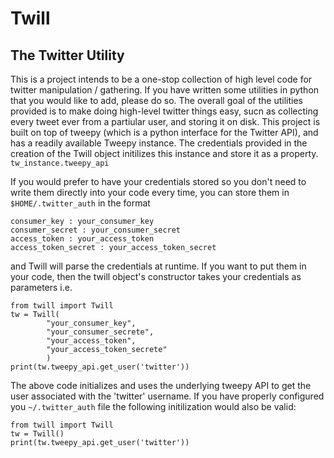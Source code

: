 # Twill
## The Twitter Utility
This is a project intends to be a one-stop collection of high level code for twitter manipulation / gathering.
If you have written some utilities in python that you would like to add,
please do so.
The overall goal of the utilities provided is to make doing high-level twitter things easy, sucn as collecting every tweet ever from a partiular user, and storing it on disk.
This project is built on top of tweepy (which is a python interface for the Twitter API),
and has a readily available Tweepy instance. The credentials provided in the creation of
the Twill object initilizes this instance and store it as a property. `tw_instance.tweepy_api`

If you would prefer to have your credentials stored so you don't need to write them directly into your code every time,
you can store them in `$HOME/.twitter_auth` in the format
```
consumer_key : your_consumer_key
consumer_secret : your_consumer_secret
access_token : your_access_token
access_token_secret : your_access_token_secret
```
and Twill will parse the credentials at runtime.
If you want to put them in your code, then the twill object's constructor takes your credentials as parameters i.e.
```
from twill import Twill
tw = Twill(
        "your_consumer_key",
        "your_consumer_secrete",
        "your_access_token",
        "your_access_token_secrete"
        )
print(tw.tweepy_api.get_user('twitter'))
```

The above code initializes and uses the underlying tweepy API to get the user associated with the 'twitter' username.
If you have properly configured you `~/.twitter_auth` file the following initilization would also be valid:
```
from twill import Twill
tw = Twill()
print(tw.tweepy_api.get_user('twitter'))
```
